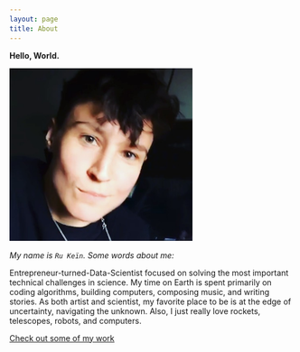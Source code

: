 ```yaml
---
layout: page
title: About
---
```


**Hello, World.**


![Ru's Face](/assets/images/alphasentaurii-sm.png)


_My name is `Ru Keïn`. Some words about me:_


Entrepreneur-turned-Data-Scientist focused on solving the most important technical challenges in science. My time on Earth is spent primarily on coding algorithms, building computers, composing music, and writing stories. As both artist and scientist, my favorite place to be is at the edge of uncertainty, navigating the unknown. Also, I just really love rockets, telescopes, robots, and computers.

[Check out some of my work](/projects.html)
